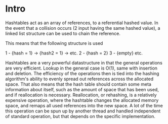 # Intro

Hashtables act as an array of references, to a referential hashed value.  In the event that a collision occurs (2 input having the same hashed value), a linked list structure can be used to chain the reference.

This means that the following structure is used

1 - {hash = 1} -> {hash2 = 1} -> etc.
2 - {hash = 2}
3 - {empty}
etc.

Hashtables are a very powerful datastructure in that the general operations are very efficient.  Lookup in the general case is O(1), same with insertion and deletion.  The efficiency of the operations then is tied into the hashing algorithm's ability to evenly spread out references across the allocated space.  That also means that the hash table should contain some meta information about itself, such as the amount of space that has been used, and if reallocation is necessary.  Reallocation, or rehashing, is a relatively expensive operation, where the hashtable changes the allocated memory space, and remaps all used references into the new space.  A lot of the time this operation can be spun up by another thread and handled independent of standard operation, but that depends on the specific implementation.

